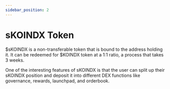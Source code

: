 ```yaml
---
sidebar_position: 2
---
```


# sKOINDX Token

$sKOINDX is a non-transferable token that is bound to the address holding it. It can be redeemed for $KOINDX token at a 1:1 ratio, a process that takes 3 weeks.

One of the interesting features of sKOINDX is that the user can split up their sKOINDX position and deposit it into different DEX functions like governance, rewards, launchpad, and orderbook.
